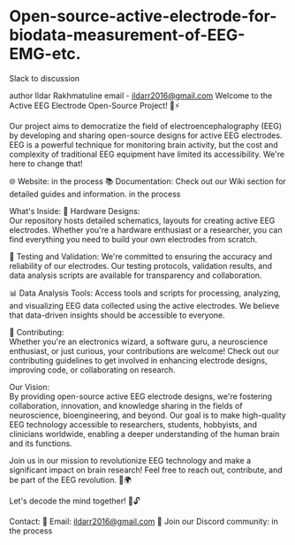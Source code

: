 # Open-source-active-electrode-for-biodata-measurement-of-EEG-EMG-etc.

Slack to discussion 


author Ildar Rakhmatuline 
email - ildarr2016@gmail.com
Welcome to the Active EEG Electrode Open-Source Project! 🧠⚡

Our project aims to democratize the field of electroencephalography (EEG) by developing and sharing open-source designs for active EEG electrodes. EEG is a powerful technique for monitoring brain activity, but the cost and complexity of traditional EEG equipment have limited its accessibility. We're here to change that!

🌐 Website: in the process
📚 Documentation: Check out our Wiki section for detailed guides and information. in the process

What's Inside:
🔌 Hardware Designs:   
Our repository hosts detailed schematics, layouts for creating active EEG electrodes. Whether you're a hardware enthusiast or a researcher, you can find everything you need to build your own electrodes from scratch.

🧪 Testing and Validation: We're committed to ensuring the accuracy and reliability of our electrodes. Our testing protocols, validation results, and data analysis scripts are available for transparency and collaboration.

📊 Data Analysis Tools: Access tools and scripts for processing, analyzing, and visualizing EEG data collected using the active electrodes. We believe that data-driven insights should be accessible to everyone.

🤝 Contributing:     
Whether you're an electronics wizard, a software guru, a neuroscience enthusiast, or just curious, your contributions are welcome! Check out our contributing guidelines to get involved in enhancing electrode designs, improving code, or collaborating on research.

Our Vision:  
By providing open-source active EEG electrode designs, we're fostering collaboration, innovation, and knowledge sharing in the fields of neuroscience, bioengineering, and beyond. Our goal is to make high-quality EEG technology accessible to researchers, students, hobbyists, and clinicians worldwide, enabling a deeper understanding of the human brain and its functions.

Join us in our mission to revolutionize EEG technology and make a significant impact on brain research! Feel free to reach out, contribute, and be part of the EEG revolution. 🧠🌍  

Let's decode the mind together! 🚀🔓  

Contact:
📧 Email: ildarr2016@gmail.com
👾 Join our Discord community: in the process

